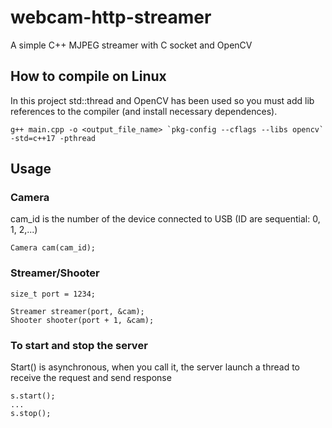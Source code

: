 # webcam-http-streamer
A simple C++ MJPEG streamer with C socket and OpenCV

## How to compile on Linux
In this project std::thread and OpenCV has been used so you must add lib references to the compiler (and install necessary dependences).

```
g++ main.cpp -o <output_file_name> `pkg-config --cflags --libs opencv` -std=c++17 -pthread
```

## Usage

### Camera

cam_id is the number of the device connected to USB (ID are sequential: 0, 1, 2,...)

```
Camera cam(cam_id);
```

### Streamer/Shooter

```
size_t port = 1234;

Streamer streamer(port, &cam);
Shooter shooter(port + 1, &cam);
```

### To start and stop the server

Start() is asynchronous, when you call it, the server launch a thread to receive the request and send response

```
s.start();
...
s.stop();
```
